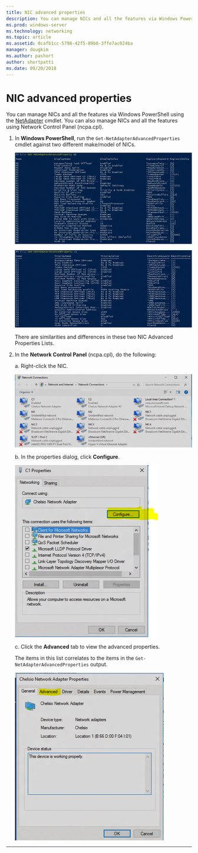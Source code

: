 ```yaml
---
title: NIC advanced properties
description: You can manage NICs and all the features via Windows PowerShell or the Network Control Panel.
ms.prod: windows-server
ms.technology: networking
ms.topic: article
ms.assetid: 0cafb1cc-5798-42f5-89b6-3ffe7ac024ba
manager: dougkim
ms.author: pashort 
author: shortpatti
ms.date: 09/20/2018 
---
```



# NIC advanced properties

You can manage NICs and all the features via Windows PowerShell using the [NetAdapter](https://docs.microsoft.com/powershell/module/netadapter/?view=win10-ps&viewFallbackFrom=winserverr2-ps) cmdlet.  You can also manage NICs and all the features using Network Control Panel (ncpa.cpl). 

1. In **Windows PowerShell**, run the `Get‑NetAdapterAdvancedProperties` cmdlet against two different make/model of NICs.

   ![Get-NetAdapterAdvancedProperty m1](../../media/network-offload-and-optimization/Get-NetAdapterAdvancedProperty-m1.png)

   ![Get-NetAdapterAdvancedProperty c1](../../media/network-offload-and-optimization/Get-NetAdapterAdvancedProperty-c1.png)

   There are similarities and differences in these two NIC Advanced Properties Lists.

2. In the **Network Control Panel** (ncpa.cpl), do the following:

   a. Right-click the NIC.

   ![Network connections dialog](../../media/network-offload-and-optimization/network-connections-dialog.png)

   b. In the properties dialog, click **Configure**.

    ![C1 Properties](../../media/network-offload-and-optimization/c1-properties.png)

   c. Click the **Advanced** tab to view the advanced properties.<p>The items in this list correlates to the items in the `Get-NetAdapterAdvancedProperties` output.

   ![Chelsio Network Adapter Properties](../../media/network-offload-and-optimization/chelsio-network-adapter-properties.png)

---
